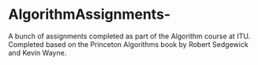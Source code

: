 # AlgorithmAssignments-
A bunch of assignments completed as part of the Algorithm course at ITU. Completed based on the Princeton Algorithms book by Robert Sedgewick and Kevin Wayne. 
